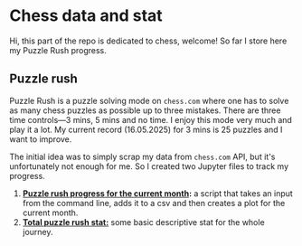 # Chess data and stat 

Hi, this part of the repo is dedicated to chess, welcome! So far I store here my Puzzle Rush progress.

## Puzzle rush
Puzzle Rush is a puzzle solving mode on `chess.com` where one has to solve as many chess puzzles as possible up to three mistakes. There are three time controls—3 mins, 5 mins and no time. I enjoy this mode very much and play it a lot. My current record (16.05.2025) for 3 mins is 25 puzzles and I want to improve. 

The initial idea was to simply scrap my data from `chess.com` API, but it's unfortunately not enough for me. So I created two Jupyter files to track my progress.  

1. **[Puzzle rush progress for the current month](puzzle-rush/puzzle_rush.ipynb):** a script that takes an input from the command line, adds it to a csv and then creates a plot for the current month. 
2. **[Total puzzle rush stat:](puzzle-rush/total_stat_puzzle_rush.ipynb)** some basic descriptive stat for the whole journey.